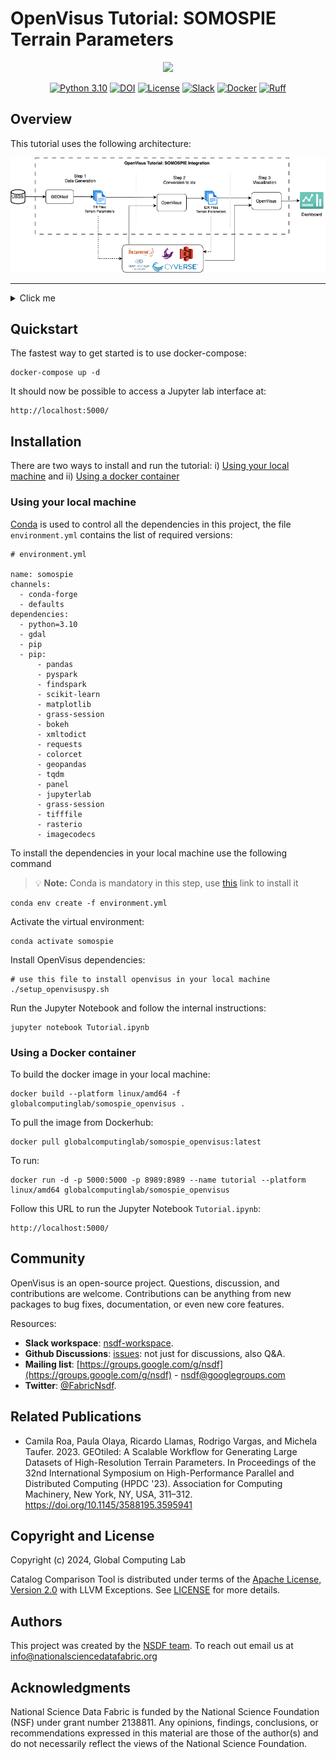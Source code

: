 # OpenVisus Tutorial: SOMOSPIE Terrain Parameters

<p align="center">
    <img src="https://nationalsciencedatafabric.org/assets/images/logo.png" width="350">
</p>

<p align="center">
<a href="https://www.python.org/downloads/release/python-310/"><img alt="Python 3.10" src="https://img.shields.io/badge/Python-3.10-3776AB.svg?style=flat&logo=python&logoColor=white"></a>
<a href="https://dl.acm.org/doi/10.1145/3588195.3595941"><img alt="DOI" src="https://zenodo.org/badge/DOI/10.1145/3588195.3595941.svg"></a>
<a href="https://opensource.org/licenses/Apache-2.0"><img alt="License" src="https://img.shields.io/badge/License-Apache_2.0-green.svg"></a>
<a href="https://nsdf-workspace.slack.com/"><img alt="Slack" src="https://badges.aleen42.com/src/slack.svg"></a>
<a href="https://www.docker.com"><img alt="Docker" src="https://badges.aleen42.com/src/docker.svg"></a>
<a href="https://github.com/astral-sh/ruff"><img alt="Ruff" src="https://img.shields.io/endpoint?url=https://raw.githubusercontent.com/astral-sh/ruff/main/assets/badge/v2.json"></a>

## Overview

This tutorial uses the following architecture:

<p align="center">
    <img src="files/docs/Openvisus-somospie.png" width="800">
</p>

---

<details>
  <summary>Click me</summary>
  
  ### Table of content
  1. [Quickstart](#quickstart)
  2. [Installation](#installation)
  3. [Community](#community)
  4. [Related Publications](#related-publications)
  5. [Copyright and License](#copyright-and-license)
  6. [Authors](#authors)
  7. [Acknowledgments](#acknowledgments)
</details>

## Quickstart

The fastest way to get started is to use docker-compose:

```
docker-compose up -d
```

It should now be possible to access a Jupyter lab interface at:

```
http://localhost:5000/
```

## Installation

There are two ways to install and run the tutorial: i) [Using your local machine](#using-your-local-machine) and ii) [Using a docker container](#using-a-docker-container)

### Using your local machine

[Conda](https://www.anaconda.com/download/) is used to control all the dependencies in this project, the file `environment.yml` contains the list of required versions:

```
# environment.yml

name: somospie
channels:
  - conda-forge
  - defaults
dependencies:
  - python=3.10
  - gdal
  - pip
  - pip:
      - pandas
      - pyspark
      - findspark
      - scikit-learn
      - matplotlib
      - grass-session
      - bokeh
      - xmltodict
      - requests
      - colorcet
      - geopandas
      - tqdm
      - panel
      - jupyterlab
      - grass-session
      - tifffile
      - rasterio
      - imagecodecs
```

To install the dependencies in your local machine use the following command

> :bulb: **Note:** Conda is mandatory in this step, use [this](https://www.anaconda.com/download/) link to install it

```
conda env create -f environment.yml
```

Activate the virtual environment:

```
conda activate somospie
```

Install OpenVisus dependencies:

```
# use this file to install openvisus in your local machine
./setup_openvisuspy.sh
```

Run the Jupyter Notebook and follow the internal instructions:

```
jupyter notebook Tutorial.ipynb
```

### Using a Docker container

To build the docker image in your local machine:

```
docker build --platform linux/amd64 -f globalcomputinglab/somospie_openvisus .
```

To pull the image from Dockerhub:

```
docker pull globalcomputinglab/somospie_openvisus:latest
```

To run:

```
docker run -d -p 5000:5000 -p 8989:8989 --name tutorial --platform linux/amd64 globalcomputinglab/somospie_openvisus
```

Follow this URL to run the Jupyter Notebook `Tutorial.ipynb`:

```
http://localhost:5000/
```

## Community

OpenVisus is an open-source project. Questions, discussion, and
contributions are welcome. Contributions can be anything from new
packages to bug fixes, documentation, or even new core features.

Resources:

- **Slack workspace**: [nsdf-workspace](https://nsdf-workspace.slack.com/).
- **Github Discussions**: [issues](https://github.com/nsdf-fabric/catalog-comparison-tool/issues): not just for discussions, also Q&A.
- **Mailing list**: [https://groups.google.com/g/nsdf](https://groups.google.com/g/nsdf) - nsdf@googlegroups.com
- **Twitter**: [@FabricNsdf](https://twitter.com/FabricNsdf).

## Related Publications

- Camila Roa, Paula Olaya, Ricardo Llamas, Rodrigo Vargas, and Michela Taufer. 2023. GEOtiled: A Scalable Workflow for Generating Large Datasets of High-Resolution Terrain Parameters. In Proceedings of the 32nd International Symposium on High-Performance Parallel and Distributed Computing (HPDC '23). Association for Computing Machinery, New York, NY, USA, 311–312. https://doi.org/10.1145/3588195.3595941

## Copyright and License

Copyright (c) 2024, Global Computing Lab

Catalog Comparison Tool is distributed under terms of the [Apache License, Version 2.0](http://www.apache.org/licenses/LICENSE-2.0) with LLVM Exceptions.
See [LICENSE](LICENSE) for more details.

## Authors

This project was created by the [NSDF team](https://nationalsciencedatafabric.org/contributors.html). To reach out email us at [info@nationalsciencedatafabric.org](email:info@nationalsciencedatafabric.org)

## Acknowledgments

National Science Data Fabric is funded by the National Science Foundation (NSF) under grant number 2138811.
Any opinions, findings, conclusions, or recommendations expressed in this material are those of the author(s) and do not necessarily reflect the views of the National Science Foundation.
